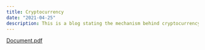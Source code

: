 ```yaml
---
title: Cryptocurrency
date: "2021-04-25"
description: This is a blog stating the mechanism behind cryptocurrency
---
```


[Document.pdf](https://github.com/janimaharsh/janimaharsh.me/files/6835901/Document.pdf)
